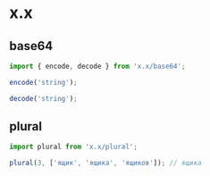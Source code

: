 # x.x

## base64

```js
import { encode, decode } from 'x.x/base64';

encode('string');

decode('string');
```

## plural

```js
import plural from 'x.x/plural';

plural(3, ['ящик', 'ящика', 'ящиков']); // ящика
```
